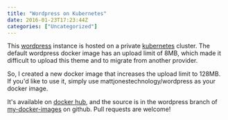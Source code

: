 ```yaml
---
title: "Wordpress on Kubernetes"
date: 2016-01-23T17:23:44Z
categories: ["Uncategorized"]
---
```


This [wordpress](https://wordpress.org/) instance is hosted on a private [kubernetes](http://kubernetes.io/) cluster. The default wordpress docker image has an upload limit of 8MB, which made it difficult to upload this theme and to migrate from another provider.

So, I created a new docker image that increases the upload limit to 128MB. If you'd like to use it, simply use mattjonestechnology/wordpress as your docker image.

It's available on [docker hub](https://hub.docker.com/r/mattjonestechnology/wordpress/), and the source is in the wordpress branch of [my-docker-images](https://github.com/mattjonesorg/my-docker-images/tree/wordpress) on github. Pull requests are welcome!
